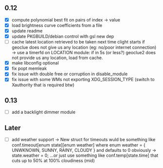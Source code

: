 ## 0.12
- [x] compute polynomial best fit on pairs of index -> value
- [x] load brightness curve coefficients from a file 
- [x] update readme
- [x] update PKGBUILD/debian control with gsl new dep
- [ ] cache latest location retrieved to be taken next time clight starts if geoclue does not give us any location (eg: no/poor internet connection) -> use a timerfd on LOCATION module: if in 5s (or less?) geoclue2 does not provide us any location, load from cache.
- [x] make libconfig optional
- [x] fix popt memleak
- [x] fix issue with double free or corruption in disable_module
- [x] fix issue with some WMs not exporting XDG_SESSION_TYPE (switch to Xauthority that is required btw)

## 0.13
- [ ] add a backlight dimmer module

## Later
- [ ] add weather support -> New struct for timeouts wuld be something like conf.timeout[enum state][enum weather] where enum weather = { UNWKNOWN, SUNNY, RAINY, CLOUDY } and defaults to 0 obviously -> state.weather = 0; ...or just use something like conf.temp[state.time] that cuts up to 50% at 100% cloudiness (mid)
